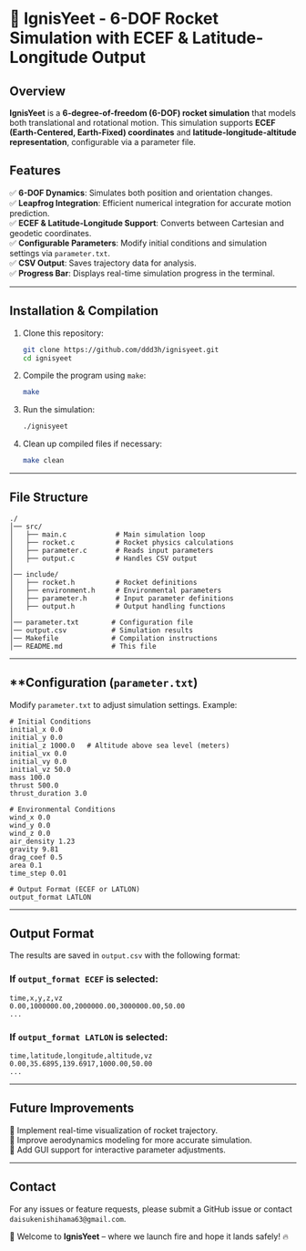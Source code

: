 # 🚀 IgnisYeet - 6-DOF Rocket Simulation with ECEF & Latitude-Longitude Output

## **Overview**
**IgnisYeet** is a **6-degree-of-freedom (6-DOF) rocket simulation** that models both translational and rotational motion. This simulation supports **ECEF (Earth-Centered, Earth-Fixed) coordinates** and **latitude-longitude-altitude representation**, configurable via a parameter file.

## **Features**
✅ **6-DOF Dynamics**: Simulates both position and orientation changes.  
✅ **Leapfrog Integration**: Efficient numerical integration for accurate motion prediction.  
✅ **ECEF & Latitude-Longitude Support**: Converts between Cartesian and geodetic coordinates.  
✅ **Configurable Parameters**: Modify initial conditions and simulation settings via `parameter.txt`.  
✅ **CSV Output**: Saves trajectory data for analysis.  
✅ **Progress Bar**: Displays real-time simulation progress in the terminal.  

---
## **Installation & Compilation**
1. Clone this repository:
   ```sh
   git clone https://github.com/ddd3h/ignisyeet.git
   cd ignisyeet
   ```

2. Compile the program using `make`:
   ```sh
   make
   ```

3. Run the simulation:
   ```sh
   ./ignisyeet
   ```

4. Clean up compiled files if necessary:
   ```sh
   make clean
   ```

---
## **File Structure**
```
./
│── src/
│   ├── main.c            # Main simulation loop
│   ├── rocket.c          # Rocket physics calculations
│   ├── parameter.c       # Reads input parameters
│   ├── output.c          # Handles CSV output
│
│── include/
│   ├── rocket.h          # Rocket definitions
│   ├── environment.h     # Environmental parameters
│   ├── parameter.h       # Input parameter definitions
│   ├── output.h          # Output handling functions
│
│── parameter.txt        # Configuration file
│── output.csv           # Simulation results
│── Makefile             # Compilation instructions
│── README.md            # This file
```

---
## **Configuration (`parameter.txt`)
Modify `parameter.txt` to adjust simulation settings.
Example:
```
# Initial Conditions
initial_x 0.0
initial_y 0.0
initial_z 1000.0   # Altitude above sea level (meters)
initial_vx 0.0
initial_vy 0.0
initial_vz 50.0
mass 100.0
thrust 500.0
thrust_duration 3.0

# Environmental Conditions
wind_x 0.0
wind_y 0.0
wind_z 0.0
air_density 1.23
gravity 9.81
drag_coef 0.5
area 0.1
time_step 0.01

# Output Format (ECEF or LATLON)
output_format LATLON
```

---
## **Output Format**
The results are saved in `output.csv` with the following format:

### **If `output_format ECEF` is selected:**
```
time,x,y,z,vz
0.00,1000000.00,2000000.00,3000000.00,50.00
...
```

### **If `output_format LATLON` is selected:**
```
time,latitude,longitude,altitude,vz
0.00,35.6895,139.6917,1000.00,50.00
...
```

---
## **Future Improvements**
🔹 Implement real-time visualization of rocket trajectory.  
🔹 Improve aerodynamics modeling for more accurate simulation.  
🔹 Add GUI support for interactive parameter adjustments.  

---
## **Contact**
For any issues or feature requests, please submit a GitHub issue or contact `daisukenishihama63@gmail.com`.

🚀 Welcome to **IgnisYeet** – where we launch fire and hope it lands safely! 🔥

